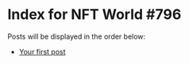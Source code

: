 # Index for NFT World #796
Posts will be displayed in the order below:

- [Your first post](./001-first.md)

